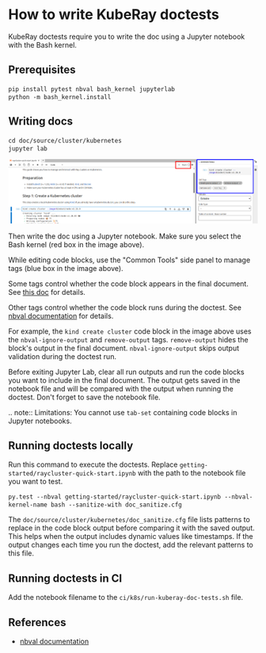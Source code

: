 # How to write KubeRay doctests

KubeRay doctests require you to write the doc using a Jupyter notebook with the Bash kernel.

## Prerequisites

```shell
pip install pytest nbval bash_kernel jupyterlab
python -m bash_kernel.install
```

## Writing docs

```shell
cd doc/source/cluster/kubernetes
jupyter lab
```

![Jupyter Lab Interface](./jupyterlab.png)

Then write the doc using a Jupyter notebook. Make sure you select the Bash kernel (red box in the image above).

While editing code blocks, use the "Common Tools" side panel to manage tags (blue box in the image above).

Some tags control whether the code block appears in the final document. See [this doc](jupyter-notebook-tags) for details.

Other tags control whether the code block runs during the doctest. See [nbval documentation][nbval-doc] for details.

For example, the `kind create cluster` code block in the image above uses the `nbval-ignore-output` and `remove-output` tags. `remove-output` hides the block's output in the final document. `nbval-ignore-output` skips output validation during the doctest run.

Before exiting Jupyter Lab, clear all run outputs and run the code blocks you want to include in the final document. The output gets saved in the notebook file and will be compared with the output when running the doctest. Don't forget to save the notebook file.

.. note:: Limitations: You cannot use `tab-set` containing code blocks in Jupyter notebooks.

## Running doctests locally

Run this command to execute the doctests. Replace `getting-started/raycluster-quick-start.ipynb` with the path to the notebook file you want to test.

```shell
py.test --nbval getting-started/raycluster-quick-start.ipynb --nbval-kernel-name bash --sanitize-with doc_sanitize.cfg
```

The `doc/source/cluster/kubernetes/doc_sanitize.cfg` file lists patterns to replace in the code block output before comparing it with the saved output. This helps when the output includes dynamic values like timestamps. If the output changes each time you run the doctest, add the relevant patterns to this file.

## Running doctests in CI

Add the notebook filename to the `ci/k8s/run-kuberay-doc-tests.sh` file.

## References

- [nbval documentation][nbval-doc]

[nbval-doc]: https://nbval.readthedocs.io/en/latest/
